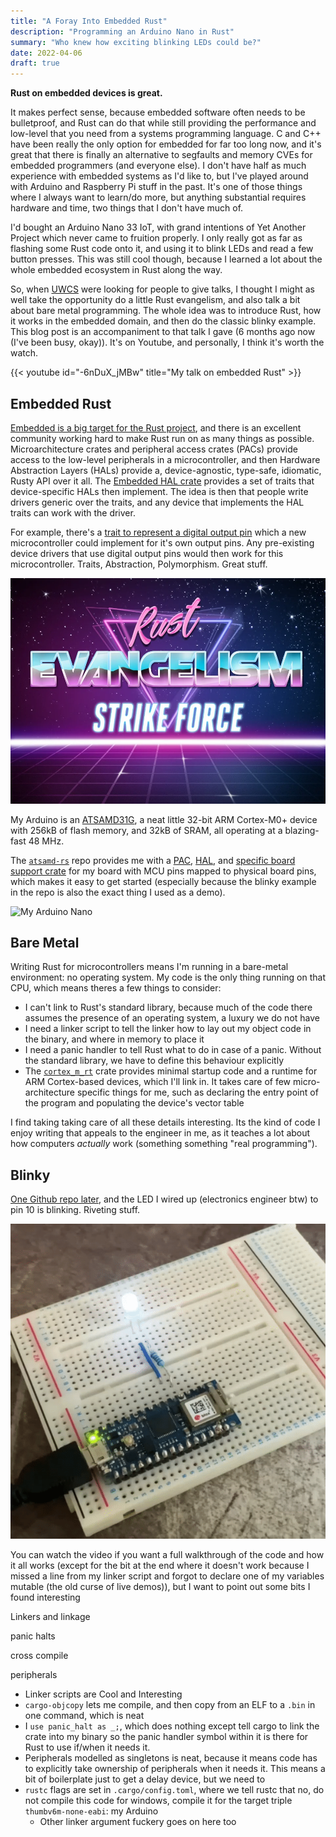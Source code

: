 ```yaml
---
title: "A Foray Into Embedded Rust"
description: "Programming an Arduino Nano in Rust"
summary: "Who knew how exciting blinking LEDs could be?"
date: 2022-04-06
draft: true
---
```


**Rust on embedded devices is great.**

It makes perfect sense, because embedded software often needs to be bulletproof, and Rust can do that while still providing the performance and low-level that you need from a systems programming language. C and C++ have been really the only option for embedded for far too long now, and it's great that there is finally an alternative to segfaults and memory CVEs for embedded programmers (and everyone else). I don't have half as much experience with embedded systems as I'd like to, but I've played around with Arduino and Raspberry Pi stuff in the past. It's one of those things where I always want to learn/do more, but anything substantial requires hardware and time, two things that I don't have much of.

I'd bought an Arduino Nano 33 IoT, with grand intentions of Yet Another Project which never came to fruition properly. I only really got as far as flashing some Rust code onto it, and using it to blink LEDs and read a few button presses. This was still cool though, because I learned a lot about the whole embedded ecosystem in Rust along the way.

So, when [UWCS](https://uwcs.co.uk) were looking for people to give talks, I thought I might as well take the opportunity do a little Rust evangelism, and also talk a bit about bare metal programming. The whole idea was to introduce Rust, how it works in the embedded domain, and then do the classic blinky example. This blog post is an accompaniment to that talk I gave (6 months ago now (I've been busy, okay)). It's on Youtube, and personally, I think it's worth the watch.

{{< youtube id="-6nDuX_jMBw" title="My talk on embedded Rust" >}}

## Embedded Rust

[Embedded is a big target for the Rust project](https://www.rust-lang.org/what/embedded), and there is an excellent community working hard to make Rust run on as many things as possible. Microarchitecture crates and peripheral access crates (PACs) provide access to the low-level peripherals in a microcontroller, and then Hardware Abstraction Layers (HALs) provide a, device-agnostic, type-safe, idiomatic, Rusty API over it all. The [Embedded HAL crate](https://github.com/rust-embedded/embedded-hal) provides a set of traits that device-specific HALs then implement. The idea is then that people write drivers generic over the traits, and any device that implements the HAL traits can work with the driver.

For example, there's a [trait to represent a digital output pin](https://docs.rs/embedded-hal/latest/embedded_hal/digital/v2/trait.OutputPin.html) which a new microcontroller could implement for it's own output pins. Any pre-existing device drivers that use digital output pins would then work for this microcontroller. Traits, Abstraction, Polymorphism. Great stuff.

![Rust Evangelism Strike Force](./rust!.webp "Do you have a moment to talk about our Lord and Saviour, Ferris?")

My Arduino is an [ATSAMD31G](https://www.microchip.com/en-us/product/ATsamd21g18), a neat little 32-bit ARM Cortex-M0+ device with 256kB of flash memory, and 32kB of SRAM, all operating at a blazing-fast 48 MHz.

The [`atsamd-rs`](https://github.com/atsamd-rs/atsamd) repo provides me with a [PAC](https://docs.rs/atsamd21g/latest/atsamd21g/), [HAL](https://github.com/atsamd-rs/atsamd/tree/master/hal), and [specific board support crate](https://github.com/atsamd-rs/atsamd/tree/master/boards/arduino_nano33iot) for my board with MCU pins mapped to physical board pins, which makes it easy to get started (especially because the blinky example in the repo is also the exact thing I used as a demo).

![My Arduino Nano](./arduino-pic.jpg)

## Bare Metal

Writing Rust for microcontrollers means I'm running in a bare-metal environment: no operating system. My code is the only thing running on that CPU, which means theres a few things to consider:

- I can't link to Rust's standard library, because much of the code there assumes the presence of an operating system, a luxury we do not have
- I need a linker script to tell the linker how to lay out my object code in the binary, and where in memory to place it
- I need a panic handler to tell Rust what to do in case of a panic. Without the standard library, we have to define this behaviour explicitly
- The [`cortex_m_rt`](https://github.com/rust-embedded/cortex-m/tree/master/cortex-m-rt) crate provides minimal startup code and a runtime for ARM Cortex-based devices, which I'll link in. It takes care of few micro-architecture specific things for me, such as declaring the entry point of the program and populating the device's vector table

I find taking taking care of all these details interesting. Its the kind of code I enjoy writing that appeals to the engineer in me, as it teaches a lot about how computers _actually_ work (something something "real programming").

## Blinky

[One Github repo later](https://github.com/Joeyh021/arduino-blinky), and the LED I wired up (electronics engineer btw) to pin 10 is blinking. Riveting stuff.

![Blinking LED wired up to the Arduino](./blinky.gif "I love it when my LED turns off and then on again every 200 milliseconds.")

You can watch the video if you want a full walkthrough of the code and how it all works (except for the bit at the end where it doesn't work because I missed a line from my linker script and forgot to declare one of my variables mutable (the old curse of live demos)), but I want to point out some bits I found interesting

Linkers and linkage

panic halts

cross compile

peripherals

- Linker scripts are Cool and Interesting
- `cargo-objcopy` lets me compile, and then copy from an ELF to a `.bin` in one command, which is neat
- I `use panic_halt as _;`, which does nothing except tell cargo to link the crate into my binary so the panic handler symbol within it is there for Rust to use if/when it needs it.
- Peripherals modelled as singletons is neat, because it means code has to explicitly take ownership of peripherals when it needs it. This means a bit of boilerplate just to get a delay device, but we need to
- `rustc` flags are set in `.cargo/config.toml`, where we tell rustc that no, do not compile this code for windows, compile it for the target triple `thumbv6m-none-eabi`: my Arduino
  - Other linker argument fuckery goes on here too
